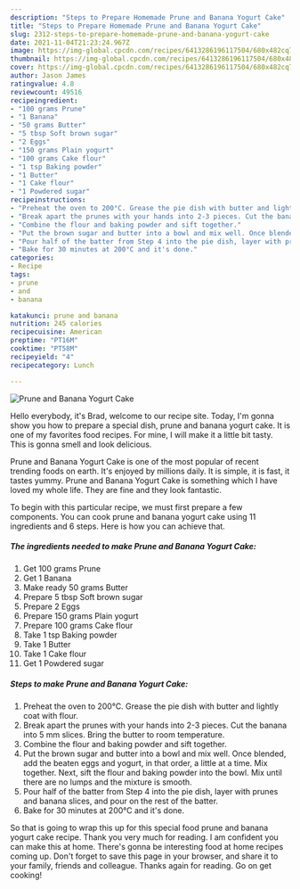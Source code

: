 ```yaml
---
description: "Steps to Prepare Homemade Prune and Banana Yogurt Cake"
title: "Steps to Prepare Homemade Prune and Banana Yogurt Cake"
slug: 2312-steps-to-prepare-homemade-prune-and-banana-yogurt-cake
date: 2021-11-04T21:23:24.967Z
image: https://img-global.cpcdn.com/recipes/6413286196117504/680x482cq70/prune-and-banana-yogurt-cake-recipe-main-photo.jpg
thumbnail: https://img-global.cpcdn.com/recipes/6413286196117504/680x482cq70/prune-and-banana-yogurt-cake-recipe-main-photo.jpg
cover: https://img-global.cpcdn.com/recipes/6413286196117504/680x482cq70/prune-and-banana-yogurt-cake-recipe-main-photo.jpg
author: Jason James
ratingvalue: 4.8
reviewcount: 49516
recipeingredient:
- "100 grams Prune"
- "1 Banana"
- "50 grams Butter"
- "5 tbsp Soft brown sugar"
- "2 Eggs"
- "150 grams Plain yogurt"
- "100 grams Cake flour"
- "1 tsp Baking powder"
- "1 Butter"
- "1 Cake flour"
- "1 Powdered sugar"
recipeinstructions:
- "Preheat the oven to 200°C. Grease the pie dish with butter and lightly coat with flour."
- "Break apart the prunes with your hands into 2-3 pieces. Cut the banana into 5 mm slices. Bring the butter to room temperature."
- "Combine the flour and baking powder and sift together."
- "Put the brown sugar and butter into a bowl and mix well. Once blended, add the beaten eggs and yogurt, in that order, a little at a time. Mix together. Next, sift the flour and baking powder into the bowl. Mix until there are no lumps and the mixture is smooth."
- "Pour half of the batter from Step 4 into the pie dish, layer with prunes and banana slices, and pour on the rest of the batter."
- "Bake for 30 minutes at 200°C and it's done."
categories:
- Recipe
tags:
- prune
- and
- banana

katakunci: prune and banana 
nutrition: 245 calories
recipecuisine: American
preptime: "PT16M"
cooktime: "PT58M"
recipeyield: "4"
recipecategory: Lunch

---
```



![Prune and Banana Yogurt Cake](https://img-global.cpcdn.com/recipes/6413286196117504/680x482cq70/prune-and-banana-yogurt-cake-recipe-main-photo.jpg)

Hello everybody, it's Brad, welcome to our recipe site. Today, I'm gonna show you how to prepare a special dish, prune and banana yogurt cake. It is one of my favorites food recipes. For mine, I will make it a little bit tasty. This is gonna smell and look delicious.



Prune and Banana Yogurt Cake is one of the most popular of recent trending foods on earth. It's enjoyed by millions daily. It is simple, it is fast, it tastes yummy. Prune and Banana Yogurt Cake is something which I have loved my whole life. They are fine and they look fantastic.


To begin with this particular recipe, we must first prepare a few components. You can cook prune and banana yogurt cake using 11 ingredients and 6 steps. Here is how you can achieve that.

<!--inarticleads1-->

##### The ingredients needed to make Prune and Banana Yogurt Cake:

1. Get 100 grams Prune
1. Get 1 Banana
1. Make ready 50 grams Butter
1. Prepare 5 tbsp Soft brown sugar
1. Prepare 2 Eggs
1. Prepare 150 grams Plain yogurt
1. Prepare 100 grams Cake flour
1. Take 1 tsp Baking powder
1. Take 1 Butter
1. Take 1 Cake flour
1. Get 1 Powdered sugar




<!--inarticleads2-->

##### Steps to make Prune and Banana Yogurt Cake:

1. Preheat the oven to 200°C. Grease the pie dish with butter and lightly coat with flour.
1. Break apart the prunes with your hands into 2-3 pieces. Cut the banana into 5 mm slices. Bring the butter to room temperature.
1. Combine the flour and baking powder and sift together.
1. Put the brown sugar and butter into a bowl and mix well. Once blended, add the beaten eggs and yogurt, in that order, a little at a time. Mix together. Next, sift the flour and baking powder into the bowl. Mix until there are no lumps and the mixture is smooth.
1. Pour half of the batter from Step 4 into the pie dish, layer with prunes and banana slices, and pour on the rest of the batter.
1. Bake for 30 minutes at 200°C and it's done.




So that is going to wrap this up for this special food prune and banana yogurt cake recipe. Thank you very much for reading. I am confident you can make this at home. There's gonna be interesting food at home recipes coming up. Don't forget to save this page in your browser, and share it to your family, friends and colleague. Thanks again for reading. Go on get cooking!
